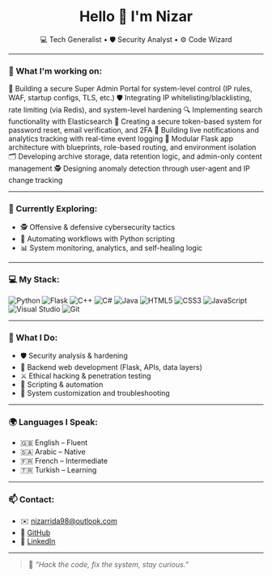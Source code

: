 <h1 align="center">Hello 👋 I'm Nizar</h1>

<p align="center">
💻 Tech Generalist • 🛡️ Security Analyst • ⚙️ Code Wizard  
</p>

---

### 🧠 What I'm working on:
🔐 Building a secure Super Admin Portal for system-level control (IP rules, WAF, startup configs, TLS, etc.)
🛡️ Integrating IP whitelisting/blacklisting, rate limiting (via Redis), and system-level hardening
🔍 Implementing search functionality with Elasticsearch
📩 Creating a secure token-based system for password reset, email verification, and 2FA
🧠 Building live notifications and analytics tracking with real-time event logging
🧰 Modular Flask app architecture with blueprints, role-based routing, and environment isolation
🗂️ Developing archive storage, data retention logic, and admin-only content management
🕵️ Designing anomaly detection through user-agent and IP change tracking

---

### 🧪 Currently Exploring:
- 🕵️ Offensive & defensive cybersecurity tactics
- 🧰 Automating workflows with Python scripting
- 📊 System monitoring, analytics, and self-healing logic

---

### 💻 My Stack:

![Python](https://img.shields.io/badge/python-3670A0?style=for-the-badge&logo=python&logoColor=white)
![Flask](https://img.shields.io/badge/flask-000000?style=for-the-badge&logo=flask&logoColor=white)
![C++](https://img.shields.io/badge/C++-00599C?style=for-the-badge&logo=c%2B%2B&logoColor=white)
![C#](https://img.shields.io/badge/C%23-239120?style=for-the-badge&logo=c-sharp&logoColor=white)
![Java](https://img.shields.io/badge/Java-ED8B00?style=for-the-badge&logo=java&logoColor=white)
![HTML5](https://img.shields.io/badge/html5-E34F26?style=for-the-badge&logo=html5&logoColor=white)
![CSS3](https://img.shields.io/badge/css3-1572B6?style=for-the-badge&logo=css3&logoColor=white)
![JavaScript](https://img.shields.io/badge/javascript-F7DF1E?style=for-the-badge&logo=javascript&logoColor=black)
![Visual Studio](https://img.shields.io/badge/Visual%20Studio-5C2D91?style=for-the-badge&logo=visual%20studio&logoColor=white)
![Git](https://img.shields.io/badge/git-F05032?style=for-the-badge&logo=git&logoColor=white)

---

### 🧠 What I Do:
- 🛡️ Security analysis & hardening
- 🧬 Backend web development (Flask, APIs, data layers)
- ⚔️ Ethical hacking & penetration testing
- 🔄 Scripting & automation
- 🔧 System customization and troubleshooting

---

### 🌍 Languages I Speak:
- 🇬🇧 English – Fluent  
- 🇸🇦 Arabic – Native  
- 🇫🇷 French – Intermediate  
- 🇹🇷 Turkish – Learning  

---

### 📫 Contact:
- ✉️ nizarrida98@outlook.com  
- 🔗 [GitHub](https://github.com/sudo0xn14r)  
- 💼 [LinkedIn](https://www.linkedin.com/in/nizarridaa/)

---

> 🧠 *“Hack the code, fix the system, stay curious.”*
